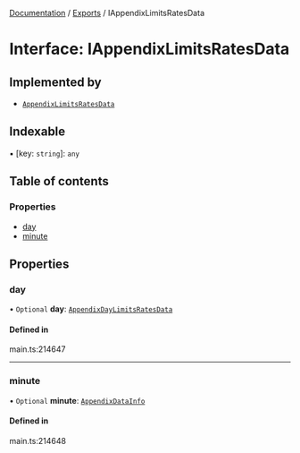 [Documentation](../README.md) / [Exports](../modules.md) / IAppendixLimitsRatesData

# Interface: IAppendixLimitsRatesData

## Implemented by

- [`AppendixLimitsRatesData`](../classes/AppendixLimitsRatesData.md)

## Indexable

▪ [key: `string`]: `any`

## Table of contents

### Properties

- [day](IAppendixLimitsRatesData.md#day)
- [minute](IAppendixLimitsRatesData.md#minute)

## Properties

### day

• `Optional` **day**: [`AppendixDayLimitsRatesData`](../classes/AppendixDayLimitsRatesData.md)

#### Defined in

main.ts:214647

___

### minute

• `Optional` **minute**: [`AppendixDataInfo`](../classes/AppendixDataInfo.md)

#### Defined in

main.ts:214648
